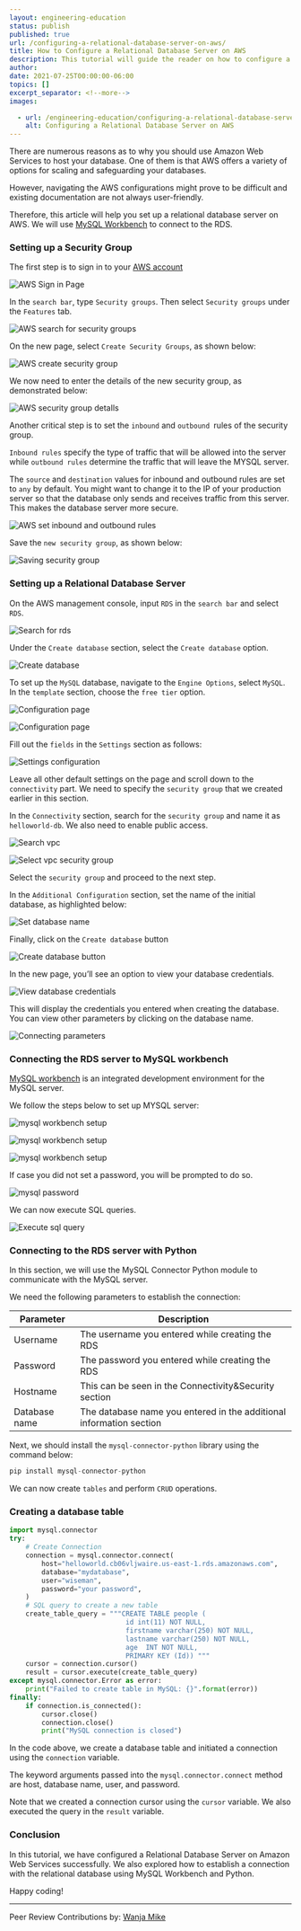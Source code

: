 ```yaml
---
layout: engineering-education
status: publish
published: true
url: /configuring-a-relational-database-server-on-aws/
title: How to Configure a Relational Database Server on AWS
description: This tutorial will guide the reader on how to configure a relational database server on Amazon Web Services.
author: 
date: 2021-07-25T00:00:00-06:00
topics: []
excerpt_separator: <!--more-->
images:

  - url: /engineering-education/configuring-a-relational-database-server-on-aws/hero.png
    alt: Configuring a Relational Database Server on AWS
---
```

There are numerous reasons as to why you should use Amazon Web Services to host your database. One of them is that AWS offers a variety of options for scaling and safeguarding your databases.
<!--more-->
However, navigating the AWS configurations might prove to be difficult and existing documentation are not always user-friendly.

Therefore, this article will help you set up a relational database server on AWS. We will use [MySQL Workbench](https://www.mysql.com/products/workbench/) to connect to the RDS.

### Setting up a Security Group
The first step is to sign in to your [AWS account](https://console.aws.amazon.com/?nc2%3Dh_m_mc*)

![AWS Sign in Page](/engineering-education/configuring-a-relational-database-server-on-aws/aws_signin_page.png)

In the `search bar`, type `Security groups`. Then select `Security groups` under the `Features` tab.

![AWS search for security groups](/engineering-education/configuring-a-relational-database-server-on-aws/search_security_group.png) 

On the new page, select `Create Security Groups`, as shown below:

![AWS create security group](/engineering-education/configuring-a-relational-database-server-on-aws/aws_create_security_group.png)

We now need to enter the details of the new security group, as demonstrated below:

![AWS security group detaIls](/engineering-education/configuring-a-relational-database-server-on-aws/aws_security_group_detail.png)

Another critical step is to set the `inbound` and `outbound `rules of the security group. 

`Inbound rules` specify the type of traffic that will be allowed into the server while `outbound rules` determine the traffic that will leave the MYSQL server.

The `source` and `destination` values for inbound and outbound rules are set to `any` by default. You might want to change it to the IP of your production server so that the database only sends and receives traffic from this server. This makes the database server more secure. 

![AWS set inbound and outbound rules](/engineering-education/configuring-a-relational-database-server-on-aws/aws_firewall_rules.png)

Save the `new security group`, as shown below: 

![Saving security group](/engineering-education/configuring-a-relational-database-server-on-aws/aws_save_secutiry_group.png)

### Setting up a Relational Database Server
On the AWS management console, input `RDS` in the `search bar` and select `RDS`.

![Search for rds](/engineering-education/configuring-a-relational-database-server-on-aws/aws_search_rds.png)

Under the `Create database` section, select the `Create database` option.

![Create database](/engineering-education/configuring-a-relational-database-server-on-aws/aws_create_database.png)

To set up the `MySQL` database, navigate to the `Engine Options`, select `MySQL`. In the `template` section, choose the `free tier` option.

![Configuration page](/engineering-education/configuring-a-relational-database-server-on-aws/aws_rds_configuration_page_1.png)

![Configuration page](/engineering-education/configuring-a-relational-database-server-on-aws/aws_rds_configuration_page_2.png)

Fill out the `fields` in the `Settings` section as follows:

![Settings configuration](/engineering-education/configuring-a-relational-database-server-on-aws/aws_rds_configuration_setting.png)

Leave all other default settings on the page and scroll down to the `connectivity` part. We need to specify the `security group` that we created earlier in this section.

In the `Connectivity` section, search for the `security group` and name it as `helloworld-db`. We also need to enable public access.

![Search vpc](/engineering-education/configuring-a-relational-database-server-on-aws/aws_rds_search_vpc.png)

![Select vpc security group](/engineering-education/configuring-a-relational-database-server-on-aws/aws_rds_select_vpc.png)

Select the `security group` and proceed to the next step.

In the `Additional Configuration` section, set the name of the initial database, as highlighted below: 

![Set database name](/engineering-education/configuring-a-relational-database-server-on-aws/database_name.png)

Finally, click on the `Create database` button 

![Create database button](/engineering-education/configuring-a-relational-database-server-on-aws/aws_rds_create_database_button.png)

In the new page, you’ll see an option to view your database credentials. 

![View database credentials](/engineering-education/configuring-a-relational-database-server-on-aws/aws_rds_create_db_credentials.png)

This will display the credentials you entered when creating the database. You can view other parameters by clicking on the database name. 

![Connecting parameters](/engineering-education/configuring-a-relational-database-server-on-aws/aws_rds_connecting_params.png)

### Connecting the RDS server to MySQL workbench
[MySQL workbench](https://dev.mysql.com/downloads/workbench/) is an integrated development environment for the MySQL server. 

We follow the steps below to set up MYSQL server:

![mysql workbench setup](/engineering-education/configuring-a-relational-database-server-on-aws/mysql_workbench_1.png)

![mysql workbench setup](/engineering-education/configuring-a-relational-database-server-on-aws/mysql_workbench_2.png)

![mysql workbench setup](/engineering-education/configuring-a-relational-database-server-on-aws/mysql_workbench_3.png)

If case you did not set a password, you will be prompted to do so. 

![mysql password](/engineering-education/configuring-a-relational-database-server-on-aws/mysql_workbench_password.png)

We can now execute SQL queries.

![Execute sql query](/engineering-education/configuring-a-relational-database-server-on-aws/mysql_create_table_query.png)

### Connecting to the RDS server with Python
In this section, we will use the MySQL Connector Python module to communicate with the MySQL server. 

We need the following parameters to establish the connection:

| Parameter |  Description  |
| -----------| ---------------                   |
| Username | The username you entered while creating the RDS  |
| Password          | The password you entered while creating the RDS|
| Hostname  | This can be seen in the Connectivity&Security section   |
| Database name| The database name you entered in the additional information section|

Next, we should install the `mysql-connector-python` library using the command below:

```py
pip install mysql-connector-python
```

We can now create `tables` and perform `CRUD` operations.

### Creating a database table

```py
import mysql.connector
try:
    # Create Connection
    connection = mysql.connector.connect(
        host="helloworld.cb06vljwaire.us-east-1.rds.amazonaws.com",
        database="mydatabase",
        user="wiseman",
        password="your password",
    )
    # SQL query to create a new table
    create_table_query = """CREATE TABLE people ( 
                             id int(11) NOT NULL,
                             firstname varchar(250) NOT NULL,
                             lastname varchar(250) NOT NULL,
                             age  INT NOT NULL,
                             PRIMARY KEY (Id)) """
    cursor = connection.cursor()
    result = cursor.execute(create_table_query)
except mysql.connector.Error as error:
    print("Failed to create table in MySQL: {}".format(error))
finally:
    if connection.is_connected():
        cursor.close()
        connection.close()
        print("MySQL connection is closed")
```

In the code above, we create a database table and initiated a connection using the `connection` variable. 

The keyword arguments passed into the `mysql.connector.connect` method are host, database name, user, and password.

Note that we created a connection cursor using the `cursor` variable. We also executed the query in the `result` variable. 

### Conclusion
In this tutorial, we have configured a Relational Database Server on Amazon Web Services successfully. We also explored how to establish a connection with the relational database using MySQL Workbench and Python.

Happy coding!

---
Peer Review Contributions by: [Wanja Mike](/engineering-education/content/authors/michael-barasa/)